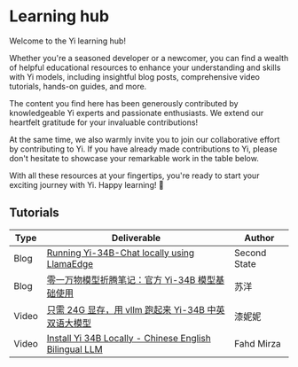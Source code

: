 # Learning hub

Welcome to the Yi learning hub! 

Whether you're a seasoned developer or a newcomer, you can find a wealth of helpful educational resources to enhance your understanding and skills with Yi models, including insightful blog posts, comprehensive video tutorials, hands-on guides, and more.  

The content you find here has been generously contributed by knowledgeable Yi experts and passionate enthusiasts. We extend our heartfelt gratitude for your invaluable contributions! 

At the same time, we also warmly invite you to join our collaborative effort by contributing to Yi. If you have already made contributions to Yi, please don't hesitate to showcase your remarkable work in the table below.

With all these resources at your fingertips, you're ready to start your exciting journey with Yi. Happy learning! 🥳

## Tutorials

| Type        | Deliverable                                            | Author                  |
|-------------|--------------------------------------------------------|-------------------------|
| Blog        | [Running Yi-34B-Chat locally using LlamaEdge](https://www.secondstate.io/articles/yi-34b/) | Second State|  
| Blog        | [零一万物模型折腾笔记：官方 Yi-34B 模型基础使用](https://zhuanlan.zhihu.com/p/671387298)         | 苏洋                    |
| Video       | [只需 24G 显存，用 vllm 跑起来 Yi-34B 中英双语大模型](https://www.bilibili.com/video/BV17t4y1f7Ee/?spm_id_from=333.337.search-card.all.click&vd_source=64a95c92c8c52a184ab3abdf6e8f589a)    | 漆妮妮                  |
| Video       | [Install Yi 34B Locally - Chinese English Bilingual LLM](https://www.youtube.com/watch?v=CVQvj4Wrh4w&t=476s) | Fahd Mirza              |
  
